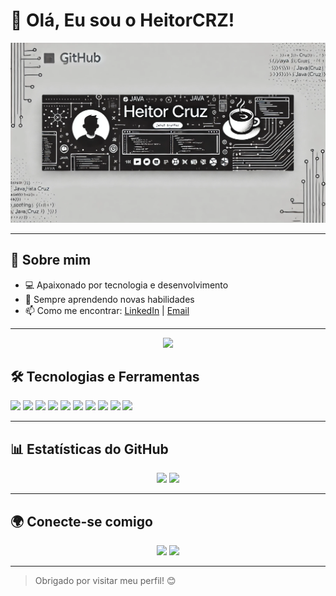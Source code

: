 # 👋 Olá, Eu sou o HeitorCRZ!

![Banner](https://github.com/HeitorCRZ/HeitorCRZ/blob/main/banner.webp)

---

## 🚀 Sobre mim
- 💻 Apaixonado por tecnologia e desenvolvimento
- 🎯 Sempre aprendendo novas habilidades
- 📫 Como me encontrar: [LinkedIn](https://linkedin.com/in/heitor-rodrigues-cruz-641160330/?originalSubdomain=br) | [Email](mailto:heitorrcruz0608@gmail.com)

---

<p align="center">
  <img src="https://readme-typing-svg.herokuapp.com?font=Fira+Code&duration=2000&pause=1000&color=F7F7F7&center=true&vCenter=true&width=435&lines=Bem-vindo+ao+meu+perfil!;Desenvolvedor+apaixonado+por+c%C3%B3digo" />
</p>


## 🛠 Tecnologias e Ferramentas
<p align="left">
  <img src="https://img.shields.io/badge/Java-ED8B00?style=for-the-badge&logo=java&logoColor=white"/>
  <img src="https://img.shields.io/badge/Python-3776AB?style=for-the-badge&logo=python&logoColor=white"/>
  <img src="https://img.shields.io/badge/C%23-239120?style=for-the-badge&logo=csharp&logoColor=white"/>
  <img src="https://img.shields.io/badge/MySQL-4479A1?style=for-the-badge&logo=mysql&logoColor=white"/>
  <img src="https://img.shields.io/badge/C++-00599C?style=for-the-badge&logo=cplusplus&logoColor=white"/>
  <img src="https://img.shields.io/badge/JavaScript-F7DF1E?style=for-the-badge&logo=javascript&logoColor=black"/>
  <img src="https://img.shields.io/badge/MongoDB-4EA94B?style=for-the-badge&logo=mongodb&logoColor=white"/>
  <img src="https://img.shields.io/badge/Visual%20Studio-5C2D91?style=for-the-badge&logo=visual%20studio&logoColor=white"/>
  <img src="https://img.shields.io/badge/Programação%20Web-FF5733?style=for-the-badge&logo=web&logoColor=white"/>
  <img src="https://img.shields.io/badge/HTML-E34F26?style=for-the-badge&logo=html5&logoColor=white"/>
</p>

---

## 📊 Estatísticas do GitHub
<p align="center">
  <img src="https://github-readme-stats.vercel.app/api?username=HeitorCRZ&show_icons=true&theme=dark" width="48%"/>
  <img src="https://github-readme-stats.vercel.app/api/top-langs/?username=HeitorCRZ&layout=compact&theme=dark" width="48%"/>
</p>

---

## 🌍 Conecte-se comigo
<p align="center">
  <a href="https://linkedin.com/in/heitor-rodrigues-cruz-641160330/?originalSubdomain=br"><img src="https://img.shields.io/badge/LinkedIn-0A66C2?style=for-the-badge&logo=linkedin&logoColor=white"/></a>
  <a href="mailto:heitorrcruz0608@gmail.com"><img src="https://img.shields.io/badge/Gmail-D14836?style=for-the-badge&logo=gmail&logoColor=white"/></a>
</p>

---

> Obrigado por visitar meu perfil! 😊


